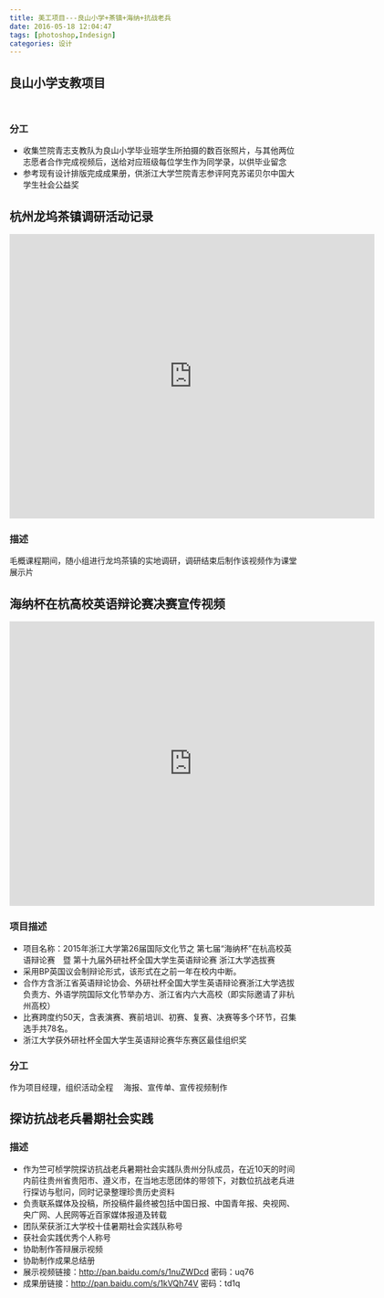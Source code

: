 ```yaml
---
title: 美工项目---良山小学+茶镇+海纳+抗战老兵
date: 2016-05-18 12:04:47
tags: [photoshop,Indesign]
categories: 设计
---
```

## 良山小学支教项目

<img src="http://ovbvzzha4.bkt.clouddn.com/17-8-27/29677050.jpg" alt="">
<p><img src="http://ovbvzzha4.bkt.clouddn.com/17-8-27/79132122.jpg" alt=""><br><img src="http://ovbvzzha4.bkt.clouddn.com/17-8-27/47150383.jpg" alt=""></p>

### 分工
* 收集竺院青志支教队为良山小学毕业班学生所拍摄的数百张照片，与其他两位志愿者合作完成视频后，送给对应班级每位学生作为同学录，以供毕业留念
* 参考现有设计排版完成成果册，供浙江大学竺院青志参评阿克苏诺贝尔中国大学生社会公益奖

## 杭州龙坞茶镇调研活动记录

<iframe frameborder="0" width="640" height="498" src="https://v.qq.com/iframe/player.html?vid=z030015nw3p&amp;tiny=0&amp;auto=0" allowfullscreen=""></iframe>

### 描述
毛概课程期间，随小组进行龙坞茶镇的实地调研，调研结束后制作该视频作为课堂展示片

## 海纳杯在杭高校英语辩论赛决赛宣传视频

<iframe frameborder="0" width="640" height="498" src="https://v.qq.com/iframe/player.html?vid=y0175vtfa4y&amp;tiny=0&amp;auto=0" allowfullscreen=""></iframe>

### 项目描述
* 项目名称：2015年浙江大学第26届国际文化节之 第七届“海纳杯”在杭高校英语辩论赛　暨 第十九届外研社杯全国大学生英语辩论赛 浙江大学选拔赛
* 采用BP英国议会制辩论形式，该形式在之前一年在校内中断。
* 合作方含浙江省英语辩论协会、外研社杯全国大学生英语辩论赛浙江大学选拔负责方、外语学院国际文化节举办方、浙江省内六大高校（即实际邀请了非杭州高校）
* 比赛跨度约50天，含表演赛、赛前培训、初赛、复赛、决赛等多个环节，召集选手共78名。
* 浙江大学获外研社杯全国大学生英语辩论赛华东赛区最佳组织奖
### 分工
作为项目经理，组织活动全程 　海报、宣传单、宣传视频制作

## 探访抗战老兵暑期社会实践

### 描述
* 作为竺可桢学院探访抗战老兵暑期社会实践队贵州分队成员，在近10天的时间内前往贵州省贵阳市、遵义市，在当地志愿团体的带领下，对数位抗战老兵进行探访与慰问，同时记录整理珍贵历史资料
* 负责联系媒体及投稿，所投稿件最终被包括中国日报、中国青年报、央视网、央广网、人民网等近百家媒体报道及转载
* 团队荣获浙江大学校十佳暑期社会实践队称号
* 获社会实践优秀个人称号
* 协助制作答辩展示视频
* 协助制作成果总结册
* 展示视频链接：http://pan.baidu.com/s/1nuZWDcd 密码：uq76
* 成果册链接：http://pan.baidu.com/s/1kVQh74V 密码：td1q